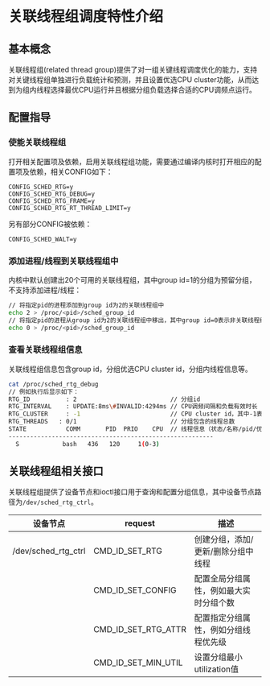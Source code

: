 # 关联线程组调度特性介绍


## 基本概念

关联线程组(related thread group)提供了对一组关键线程调度优化的能力，支持对关键线程组单独进行负载统计和预测，并且设置优选CPU cluster功能，从而达到为组内线程选择最优CPU运行并且根据分组负载选择合适的CPU调频点运行。


## 配置指导

### 使能关联线程组
打开相关配置项及依赖，启用关联线程组功能，需要通过编译内核时打开相应的配置项及依赖，相关CONFIG如下：

```
CONFIG_SCHED_RTG=y
CONFIG_SCHED_RTG_DEBUG=y
CONFIG_SCHED_RTG_FRAME=y
CONFIG_SCHED_RTG_RT_THREAD_LIMIT=y
```

另有部分CONFIG被依赖：

```
CONFIG_SCHED_WALT=y
```
### 添加进程/线程到关联线程组中

内核中默认创建出20个可用的关联线程组，其中group id=1的分组为预留分组，不支持添加进程/线程：

```Bash
// 将指定pid的进程添加到group id为2的关联线程组中
echo 2 > /proc/<pid>/sched_group_id
// 将指定pid的进程从group id为2的关联线程组中移出，其中group id=0表示非关联线程组
echo 0 > /proc/<pid>/sched_group_id
```
### 查看关联线程组信息

关联线程组信息包含group id，分组优选CPU cluster id，分组内线程信息等。

  ```Bash
cat /proc/sched_rtg_debug
// 例如执行后显示如下：
RTG_ID          : 2                          // 分组id
RTG_INTERVAL    : UPDATE:8ms\#INVALID:4294ms // CPU调频间隔和负载有效时长
RTG_CLUSTER     : -1                         // CPU cluster id，其中-1表示未设置优选cluster
RTG_THREADS   : 0/1                          // 分组包含的线程总数
STATE           COMM       PID  PRIO    CPU  // 线程信息（状态/名称/pid/优先级/所在CPU编号）
---------------------------------------------------------
    S            bash   436   120     1(0-3)
  ```

## 关联线程组相关接口

关联线程组提供了设备节点和ioctl接口用于查询和配置分组信息，其中设备节点路径为`/dev/sched_rtg_ctrl`。

| 设备节点                | request             | 描述                  |
| ------------------- | ------------------- | ------------------- |
| /dev/sched_rtg_ctrl | CMD_ID_SET_RTG      | 创建分组，添加/更新/删除分组中线程  |
|                     | CMD_ID_SET_CONFIG   | 配置全局分组属性，例如最大实时分组个数 |
|                     | CMD_ID_SET_RTG_ATTR | 配置指定分组属性，例如分组线程优先级  |
|                     | CMD_ID_SET_MIN_UTIL | 设置分组最小utilization值  |
